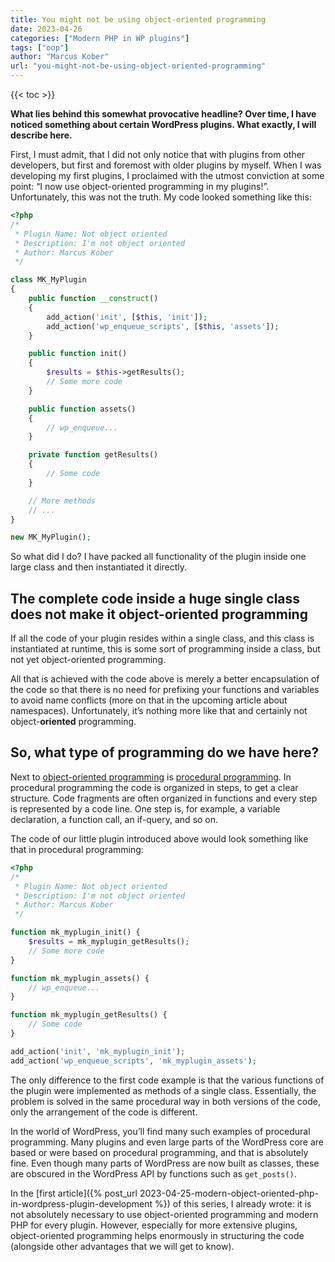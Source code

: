 ```yaml
---
title: You might not be using object-oriented programming
date: 2023-04-26
categories: ["Modern PHP in WP plugins"]
tags: ["oop"]
author: "Marcus Kober"
url: "you-might-not-be-using-object-oriented-programming"
---
```


{{< toc >}}

**What lies behind this somewhat provocative headline? Over time, I have noticed something about certain WordPress plugins. What exactly, I will describe here.**

First, I must admit, that I did not only notice that with plugins from other developers, but first and foremost with older plugins by myself. When I was developing my first plugins, I proclaimed with the utmost conviction at some point: “I now use object-oriented programming in my plugins!”. Unfortunately, this was not the truth. My code looked something like this:

```php
<?php
/*
 * Plugin Name: Not object oriented
 * Description: I'm not object oriented
 * Author: Marcus Kober
 */

class MK_MyPlugin
{
    public function __construct()
    {
        add_action('init', [$this, 'init']);
        add_action('wp_enqueue_scripts', [$this, 'assets']);
    }

    public function init()
    {
        $results = $this->getResults();
        // Some more code
    }

    public function assets()
    {
        // wp_enqueue...
    }

    private function getResults()
    {
        // Some code
    }

    // More methods
    // ...
}

new MK_MyPlugin();
```

So what did I do? I have packed all functionality of the plugin inside one large class and then instantiated it directly.

## The complete code inside a huge single class does not make it object-oriented programming

If all the code of your plugin resides within a single class, and this class is instantiated at runtime, this is some sort of programming inside a class, but not yet object-oriented programming.

All that is achieved with the code above is merely a better encapsulation of the code so that there is no need for prefixing your functions and variables to avoid name conflicts (more on that in the upcoming article about namespaces). Unfortunately, it’s nothing more like that and certainly not object-**oriented** programming.

## So, what type of programming do we have here?

Next to [object-oriented programming](https://en.wikipedia.org/wiki/Object-oriented_programming) is [procedural programming](https://en.wikipedia.org/wiki/Procedural_programming). In procedural programming the code is organized in steps, to get a clear structure. Code fragments are often organized in functions and every step is represented by a code line. One step is, for example, a variable declaration, a function call, an if-query, and so on.

The code of our little plugin introduced above would look something like that in procedural programming:

```php
<?php
/*
 * Plugin Name: Not object oriented
 * Description: I'm not object oriented
 * Author: Marcus Kober
 */

function mk_myplugin_init() {
    $results = mk_myplugin_getResults();
    // Some more code
}

function mk_myplugin_assets() {
    // wp_enqueue...
}

function mk_myplugin_getResults() {
    // Some code
}

add_action('init', 'mk_myplugin_init');
add_action('wp_enqueue_scripts', 'mk_myplugin_assets');
```

The only difference to the first code example is that the various functions of the plugin were implemented as methods of a single class. Essentially, the problem is solved in the same procedural way in both versions of the code, only the arrangement of the code is different.

In the world of WordPress, you’ll find many such examples of procedural programming. Many plugins and even large parts of the WordPress core are based or were based on procedural programming, and that is absolutely fine. Even though many parts of WordPress are now built as classes, these are obscured in the WordPress API by functions such as `get_posts()`.

In the [first article]({% post_url 2023-04-25-modern-object-oriented-php-in-wordpress-plugin-development %}) of this series, I already wrote: it is not absolutely necessary to use object-oriented programming and modern PHP for every plugin. However, especially for more extensive plugins, object-oriented programming helps enormously in structuring the code (alongside other advantages that we will get to know).
